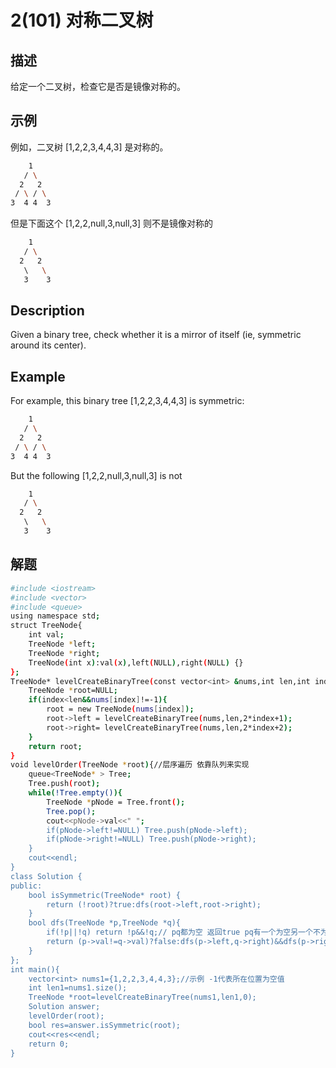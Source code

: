 # 2(101) 对称二叉树

## 描述
给定一个二叉树，检查它是否是镜像对称的。

## 示例
例如，二叉树 [1,2,2,3,4,4,3] 是对称的。
```bash
    1
   / \
  2   2
 / \ / \
3  4 4  3
``` 
但是下面这个 [1,2,2,null,3,null,3] 则不是镜像对称的
```bash
    1
   / \
  2   2
   \   \
   3    3
```
## Description
Given a binary tree, check whether it is a mirror of itself (ie, symmetric around its center).

## Example
For example, this binary tree [1,2,2,3,4,4,3] is symmetric:
```bash
    1
   / \
  2   2
 / \ / \
3  4 4  3
```
But the following [1,2,2,null,3,null,3] is not
```bash
    1
   / \
  2   2
   \   \
   3    3
```

## 解题
```bash
#include <iostream>
#include <vector>
#include <queue>
using namespace std;
struct TreeNode{
    int val;
    TreeNode *left;
    TreeNode *right;
    TreeNode(int x):val(x),left(NULL),right(NULL) {}
};
TreeNode* levelCreateBinaryTree(const vector<int> &nums,int len,int index){//层序创建二叉树index为位置序号
    TreeNode *root=NULL;
    if(index<len&&nums[index]!=-1){
        root = new TreeNode(nums[index]);
        root->left = levelCreateBinaryTree(nums,len,2*index+1);
        root->right= levelCreateBinaryTree(nums,len,2*index+2);
    }
    return root;
}
void levelOrder(TreeNode *root){//层序遍历 依靠队列来实现
    queue<TreeNode* > Tree;
    Tree.push(root);
    while(!Tree.empty()){
        TreeNode *pNode = Tree.front();
        Tree.pop();
        cout<<pNode->val<<" ";
        if(pNode->left!=NULL) Tree.push(pNode->left);
        if(pNode->right!=NULL) Tree.push(pNode->right);
    }
    cout<<endl;
}
class Solution {
public:
    bool isSymmetric(TreeNode* root) {
        return (!root)?true:dfs(root->left,root->right);
    }
    bool dfs(TreeNode *p,TreeNode *q){
        if(!p||!q) return !p&&!q;// pq都为空 返回true pq有一个为空另一个不为空 返回false
        return (p->val!=q->val)?false:dfs(p->left,q->right)&&dfs(p->right,q->left);
    }
};
int main(){
    vector<int> nums1={1,2,2,3,4,4,3};//示例 -1代表所在位置为空值
    int len1=nums1.size();
    TreeNode *root=levelCreateBinaryTree(nums1,len1,0);
    Solution answer;
    levelOrder(root);
    bool res=answer.isSymmetric(root);
    cout<<res<<endl;
    return 0;
}
```